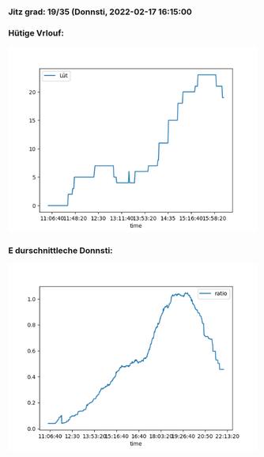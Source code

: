 ### Jitz grad: 19/35 (Donnsti, 2022-02-17 16:15:00

### Hütige Vrlouf:
![Graph](Today.png)

### E durschnittleche Donnsti:
![Graph](Donnsti.png)